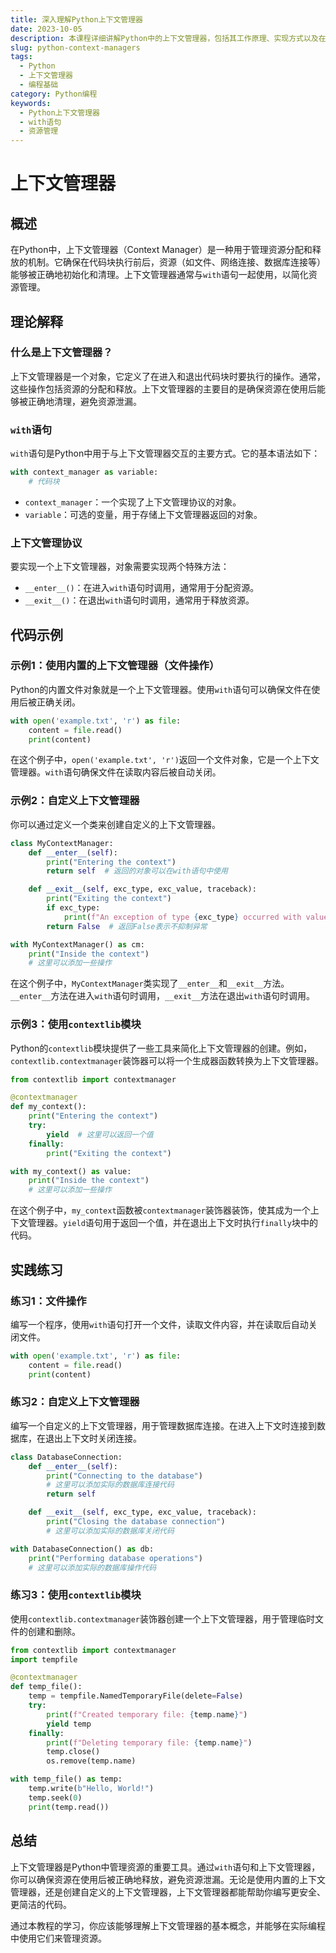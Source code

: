 ```yaml
---
title: 深入理解Python上下文管理器
date: 2023-10-05
description: 本课程详细讲解Python中的上下文管理器，包括其工作原理、实现方式以及在实际编程中的应用。
slug: python-context-managers
tags:
  - Python
  - 上下文管理器
  - 编程基础
category: Python编程
keywords:
  - Python上下文管理器
  - with语句
  - 资源管理
---
```


# 上下文管理器

## 概述

在Python中，上下文管理器（Context Manager）是一种用于管理资源分配和释放的机制。它确保在代码块执行前后，资源（如文件、网络连接、数据库连接等）能够被正确地初始化和清理。上下文管理器通常与`with`语句一起使用，以简化资源管理。

## 理论解释

### 什么是上下文管理器？

上下文管理器是一个对象，它定义了在进入和退出代码块时要执行的操作。通常，这些操作包括资源的分配和释放。上下文管理器的主要目的是确保资源在使用后能够被正确地清理，避免资源泄漏。

### `with`语句

`with`语句是Python中用于与上下文管理器交互的主要方式。它的基本语法如下：

```python
with context_manager as variable:
    # 代码块
```

- `context_manager`：一个实现了上下文管理协议的对象。
- `variable`：可选的变量，用于存储上下文管理器返回的对象。

### 上下文管理协议

要实现一个上下文管理器，对象需要实现两个特殊方法：

- `__enter__()`：在进入`with`语句时调用，通常用于分配资源。
- `__exit__()`：在退出`with`语句时调用，通常用于释放资源。

## 代码示例

### 示例1：使用内置的上下文管理器（文件操作）

Python的内置文件对象就是一个上下文管理器。使用`with`语句可以确保文件在使用后被正确关闭。

```python
with open('example.txt', 'r') as file:
    content = file.read()
    print(content)
```

在这个例子中，`open('example.txt', 'r')`返回一个文件对象，它是一个上下文管理器。`with`语句确保文件在读取内容后被自动关闭。

### 示例2：自定义上下文管理器

你可以通过定义一个类来创建自定义的上下文管理器。

```python
class MyContextManager:
    def __enter__(self):
        print("Entering the context")
        return self  # 返回的对象可以在with语句中使用

    def __exit__(self, exc_type, exc_value, traceback):
        print("Exiting the context")
        if exc_type:
            print(f"An exception of type {exc_type} occurred with value {exc_value}")
        return False  # 返回False表示不抑制异常

with MyContextManager() as cm:
    print("Inside the context")
    # 这里可以添加一些操作
```

在这个例子中，`MyContextManager`类实现了`__enter__`和`__exit__`方法。`__enter__`方法在进入`with`语句时调用，`__exit__`方法在退出`with`语句时调用。

### 示例3：使用`contextlib`模块

Python的`contextlib`模块提供了一些工具来简化上下文管理器的创建。例如，`contextlib.contextmanager`装饰器可以将一个生成器函数转换为上下文管理器。

```python
from contextlib import contextmanager

@contextmanager
def my_context():
    print("Entering the context")
    try:
        yield  # 这里可以返回一个值
    finally:
        print("Exiting the context")

with my_context() as value:
    print("Inside the context")
    # 这里可以添加一些操作
```

在这个例子中，`my_context`函数被`contextmanager`装饰器装饰，使其成为一个上下文管理器。`yield`语句用于返回一个值，并在退出上下文时执行`finally`块中的代码。

## 实践练习

### 练习1：文件操作

编写一个程序，使用`with`语句打开一个文件，读取文件内容，并在读取后自动关闭文件。

```python
with open('example.txt', 'r') as file:
    content = file.read()
    print(content)
```

### 练习2：自定义上下文管理器

编写一个自定义的上下文管理器，用于管理数据库连接。在进入上下文时连接到数据库，在退出上下文时关闭连接。

```python
class DatabaseConnection:
    def __enter__(self):
        print("Connecting to the database")
        # 这里可以添加实际的数据库连接代码
        return self

    def __exit__(self, exc_type, exc_value, traceback):
        print("Closing the database connection")
        # 这里可以添加实际的数据库关闭代码

with DatabaseConnection() as db:
    print("Performing database operations")
    # 这里可以添加实际的数据库操作代码
```

### 练习3：使用`contextlib`模块

使用`contextlib.contextmanager`装饰器创建一个上下文管理器，用于管理临时文件的创建和删除。

```python
from contextlib import contextmanager
import tempfile

@contextmanager
def temp_file():
    temp = tempfile.NamedTemporaryFile(delete=False)
    try:
        print(f"Created temporary file: {temp.name}")
        yield temp
    finally:
        print(f"Deleting temporary file: {temp.name}")
        temp.close()
        os.remove(temp.name)

with temp_file() as temp:
    temp.write(b"Hello, World!")
    temp.seek(0)
    print(temp.read())
```

## 总结

上下文管理器是Python中管理资源的重要工具。通过`with`语句和上下文管理器，你可以确保资源在使用后被正确地释放，避免资源泄漏。无论是使用内置的上下文管理器，还是创建自定义的上下文管理器，上下文管理器都能帮助你编写更安全、更简洁的代码。

通过本教程的学习，你应该能够理解上下文管理器的基本概念，并能够在实际编程中使用它们来管理资源。